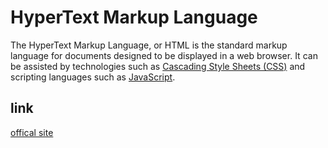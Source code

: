 
# HyperText Markup Language
The HyperText Markup Language, or HTML is the standard markup language for documents designed to be displayed in a web browser. It can be assisted by technologies such as [Cascading Style Sheets (CSS)](../css/language.md) and scripting languages such as [JavaScript](../java_script/language.md).

## link
[offical site](https://html.spec.whatwg.org/)
